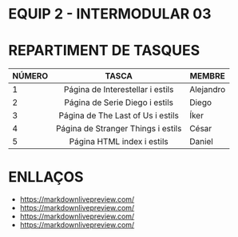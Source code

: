 # EQUIP 2 - INTERMODULAR 03

# REPARTIMENT DE TASQUES

|    NÚMERO     |                  TASCA                      |     MEMBRE    |
| ------------- |:-------------------------------------------:| ------------- |
| 1             |Página de Interestellar i estils             | Alejandro     |
| 2             |Página de Serie Diego i estils               | Diego         |
| 3             |Página de The Last of Us i estils            | Íker          |
| 4             |Página de Stranger Things i estils           | César         |
| 5             |Página HTML index i estils                   | Daniel        |

# ENLLAÇOS
* https://markdownlivepreview.com/
* https://markdownlivepreview.com/
* https://markdownlivepreview.com/
* https://markdownlivepreview.com/
